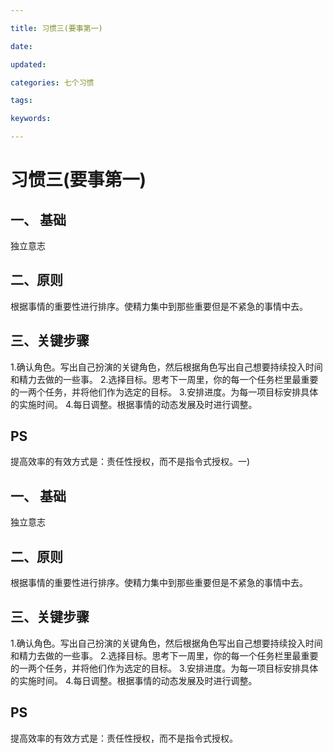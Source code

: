 ```yaml
---

title: 习惯三(要事第一)

date: 

updated: 

categories: 七个习惯

tags: 

keywords: 

---
```

# 习惯三(要事第一)

## 一、 基础

独立意志

## 二、原则

根据事情的重要性进行排序。使精力集中到那些重要但是不紧急的事情中去。

## 三、关键步骤

1.确认角色。写出自己扮演的关键角色，然后根据角色写出自己想要持续投入时间和精力去做的一些事。
2.选择目标。思考下一周里，你的每一个任务栏里最重要的一两个任务，并将他们作为选定的目标。
3.安排进度。为每一项目标安排具体的实施时间。
4.每日调整。根据事情的动态发展及时进行调整。



## PS

 提高效率的有效方式是：责任性授权，而不是指令式授权。一)

## 一、 基础

独立意志

## 二、原则

根据事情的重要性进行排序。使精力集中到那些重要但是不紧急的事情中去。

## 三、关键步骤

1.确认角色。写出自己扮演的关键角色，然后根据角色写出自己想要持续投入时间和精力去做的一些事。
2.选择目标。思考下一周里，你的每一个任务栏里最重要的一两个任务，并将他们作为选定的目标。
3.安排进度。为每一项目标安排具体的实施时间。
4.每日调整。根据事情的动态发展及时进行调整。



## PS

 提高效率的有效方式是：责任性授权，而不是指令式授权。